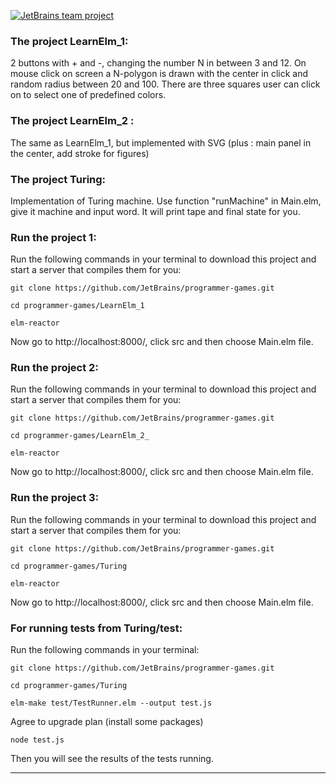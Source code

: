 [![JetBrains team project](http://jb.gg/badges/team.svg)](https://confluence.jetbrains.com/display/ALL/JetBrains+on+GitHub)

### **The project LearnElm_1:**

2 buttons with + and -, changing the number N in between 3 and 12.
On mouse click on screen a N-polygon is drawn with the center in click and random radius between 20 and 100.
There are three squares user can click on to select one of predefined colors.

### **The project LearnElm_2 :**

The same as LearnElm_1, but implemented with SVG (plus : main panel in the center, add stroke for figures)

### **The project Turing:**

Implementation of Turing machine. Use function "runMachine" in Main.elm, give it machine and input word. It will print tape and final state for you. 

### **Run the project 1:**

Run the following commands in your terminal to download this project and start a server that compiles them for you:

    git clone https://github.com/JetBrains/programmer-games.git 

    cd programmer-games/LearnElm_1

    elm-reactor

Now go to http://localhost:8000/, click src and then choose Main.elm file.

### **Run the project 2:**                                                              
          
Run the following commands in your terminal to download this project and start a server that compiles them for you:

    git clone https://github.com/JetBrains/programmer-games.git                 
                                                                                     
    cd programmer-games/LearnElm_2_                                              

    elm-reactor                                                                 
                                                                                        
Now go to http://localhost:8000/, click src and then choose Main.elm file.  

### **Run the project 3:**

Run the following commands in your terminal to download this project and start a server that compiles them for you:

    git clone https://github.com/JetBrains/programmer-games.git

    cd programmer-games/Turing    

    elm-reactor 

Now go to http://localhost:8000/, click src and then choose Main.elm file.

### **For running tests from Turing/test:**

Run the following commands in your terminal:

    git clone https://github.com/JetBrains/programmer-games.git

    cd programmer-games/Turing

    elm-make test/TestRunner.elm --output test.js

Agree to upgrade plan (install some packages)

    node test.js

Then you will see the results of the tests running.
***
